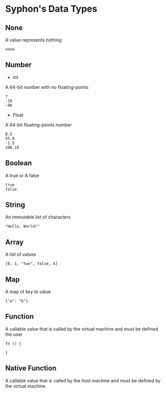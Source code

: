 # Syphon's Data Types

## None

A value represents nothing

```
none
```

## Number

- Int

A 64-bit number with no floating-points

```
7
-19
-90
```

- Float

A 64-bit floating-points number

```
0.5
55.0
-1.5
200.19
```

## Boolean

A true or A false

```
true
false
```

## String

An immutable list of characters

```
"Hello, World!"
```

## Array

A list of values

```
[0, 1, "two", false, 4]
```

## Map

A map of key to value

```
{"a": "b"}
```

## Function

A callable value that is called by the virtual machine and must be defined the user

```
fn () {

}
```

## Native Function

A callable value that is called by the host machine and must be defined by the virtual machine
